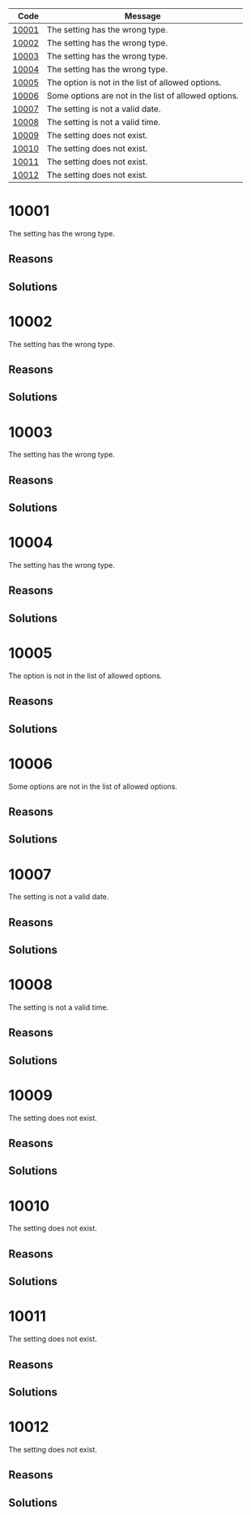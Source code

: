 
| Code | Message
| ---: | -------
| [10001](10001) | The setting has the wrong type.
| [10002](10002) | The setting has the wrong type.
| [10003](10003) | The setting has the wrong type.
| [10004](10004) | The setting has the wrong type.
| [10005](10005) | The option is not in the list of allowed options.
| [10006](10006) | Some options are not in the list of allowed options.
| [10007](10007) | The setting is not a valid date.
| [10008](10008) | The setting is not a valid time.
| [10009](10009) | The setting does not exist.
| [10010](10010) | The setting does not exist.
| [10011](10011) | The setting does not exist.
| [10012](10012) | The setting does not exist.

# 10001

The setting has the wrong type.

## Reasons



## Solutions



# 10002

The setting has the wrong type.

## Reasons



## Solutions



# 10003

The setting has the wrong type.

## Reasons



## Solutions



# 10004

The setting has the wrong type.

## Reasons



## Solutions



# 10005

The option is not in the list of allowed options.

## Reasons



## Solutions



# 10006

Some options are not in the list of allowed options.

## Reasons



## Solutions



# 10007

The setting is not a valid date.

## Reasons



## Solutions



# 10008

The setting is not a valid time.

## Reasons



## Solutions



# 10009

The setting does not exist.

## Reasons



## Solutions



# 10010

The setting does not exist.

## Reasons



## Solutions



# 10011

The setting does not exist.

## Reasons



## Solutions



# 10012

The setting does not exist.

## Reasons



## Solutions



